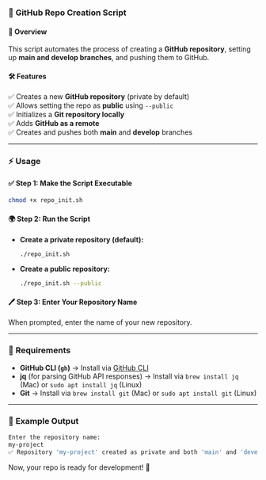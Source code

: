 ### 🚀 **GitHub Repo Creation Script**  

#### 📌 **Overview**  
This script automates the process of creating a **GitHub repository**, setting up **main and develop branches**, and pushing them to GitHub.  

#### 🛠 **Features**  
✅ Creates a new **GitHub repository** (private by default)  
✅ Allows setting the repo as **public** using `--public`  
✅ Initializes a **Git repository locally**  
✅ Adds **GitHub as a remote**  
✅ Creates and pushes both **main** and **develop** branches  

---

### ⚡ **Usage**  

#### ✅ **Step 1: Make the Script Executable**  
```sh
chmod +x repo_init.sh
```

#### 🌍 **Step 2: Run the Script**  
- **Create a private repository (default):**  
  ```sh
  ./repo_init.sh
  ```
- **Create a public repository:**  
  ```sh
  ./repo_init.sh --public
  ```

#### 🖊 **Step 3: Enter Your Repository Name**  
When prompted, enter the name of your new repository.

---

### 🔧 **Requirements**  
- **GitHub CLI (`gh`)** → Install via [GitHub CLI](https://cli.github.com/)  
- **jq** (for parsing GitHub API responses) → Install via `brew install jq` (Mac) or `sudo apt install jq` (Linux)  
- **Git** → Install via `brew install git` (Mac) or `sudo apt install git` (Linux)  

---

### 📌 **Example Output**  
```sh
Enter the repository name:
my-project
✅ Repository 'my-project' created as private and both 'main' and 'develop' branches pushed!
```

Now, your repo is ready for development! 🚀